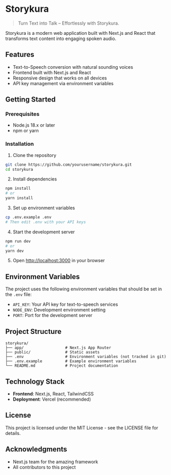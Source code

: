 # Storykura

> Turn Text into Talk – Effortlessly with Storykura.

Storykura is a modern web application built with Next.js and React that transforms text content into engaging spoken audio.

## Features

- Text-to-Speech conversion with natural sounding voices
- Frontend built with Next.js and React
- Responsive design that works on all devices
- API key management via environment variables

## Getting Started

### Prerequisites

- Node.js 18.x or later
- npm or yarn

### Installation

1. Clone the repository
```bash
git clone https://github.com/yourusername/storykura.git
cd storykura
```

2. Install dependencies
```bash
npm install
# or
yarn install
```

3. Set up environment variables
```bash
cp .env.example .env
# Then edit .env with your API keys
```

4. Start the development server
```bash
npm run dev
# or
yarn dev
```

5. Open [http://localhost:3000](http://localhost:3000) in your browser

## Environment Variables

The project uses the following environment variables that should be set in the `.env` file:

- `API_KEY`: Your API key for text-to-speech services
- `NODE_ENV`: Development environment setting
- `PORT`: Port for the development server

## Project Structure

```
storykura/
├── app/                  # Next.js App Router
├── public/               # Static assets
├── .env                  # Environment variables (not tracked in git)
├── .env.example          # Example environment variables
└── README.md             # Project documentation
```

## Technology Stack

- **Frontend**: Next.js, React, TailwindCSS
- **Deployment**: Vercel (recommended)

## License

This project is licensed under the MIT License - see the LICENSE file for details.

## Acknowledgments

- Next.js team for the amazing framework
- All contributors to this project
